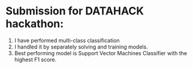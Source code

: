 # Submission for DATAHACK hackathon:
1. I have performed multi-class classification
2. I handled it  by separately solving and training models.
3. Best performing model is Support Vector Machines Classifier with the highest F1 score.
